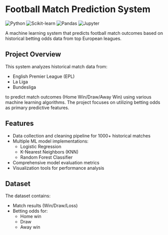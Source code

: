 # Football Match Prediction System

![Python](https://img.shields.io/badge/Python-3.8%2B-blue)
![Scikit-learn](https://img.shields.io/badge/Scikit--learn-1.0%2B-orange)
![Pandas](https://img.shields.io/badge/Pandas-1.3%2B-brightgreen)
![Jupyter](https://img.shields.io/badge/Jupyter-Notebook-yellow)

A machine learning system that predicts football match outcomes based on historical betting odds data from top European leagues.

## Project Overview
This system analyzes historical match data from:
- English Premier League (EPL)
- La Liga
- Bundesliga

to predict match outcomes (Home Win/Draw/Away Win) using various machine learning algorithms. The project focuses on utilizing betting odds as primary predictive features.

## Features
- Data collection and cleaning pipeline for 1000+ historical matches
- Multiple ML model implementations:
  - Logistic Regression
  - K-Nearest Neighbors (KNN)
  - Random Forest Classifier
- Comprehensive model evaluation metrics
- Visualization tools for performance analysis

## Dataset
The dataset contains:
- Match results (Win/Draw/Loss)
- Betting odds for:
  - Home win
  - Draw
  - Away win
